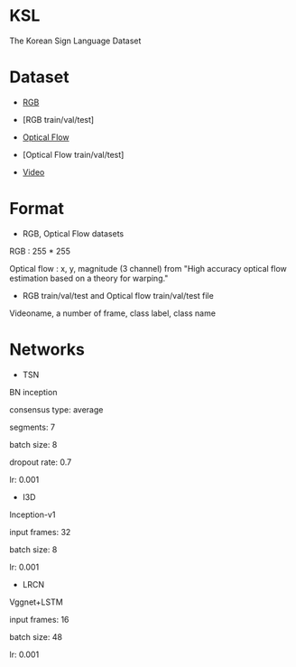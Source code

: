 # KSL
The Korean Sign Language Dataset

# Dataset
- [RGB](https://www.dropbox.com/s/6jw50r784k36q5e/KSL_rgb.zip?dl=0)
- [RGB train/val/test]

- [Optical Flow](http://www.dropbox.com/s/uns43wmq0dl0ali/KSL_opflow.zip?dl=0)
- [Optical Flow train/val/test]

- [Video](http://www.dropbox.com/s/8wse0lmxngysl2h/video.zip?dl=0)

# Format
- RGB, Optical Flow datasets

RGB : 255 * 255

Optical flow : x, y, magnitude (3 channel) from "High accuracy optical flow estimation based on a theory for warping."

- RGB train/val/test and Optical flow train/val/test file

Videoname, a number of frame, class label, class name

# Networks
- TSN

BN inception

consensus type: average

segments: 7

batch size: 8

dropout rate: 0.7

lr: 0.001

- I3D

Inception-v1

input frames: 32

batch size: 8

lr: 0.001

- LRCN

Vggnet+LSTM

input frames: 16

batch size: 48

lr: 0.001

